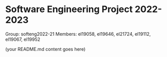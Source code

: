 # Software Engineering Project 2022-2023

Group: softeng2022-21
Members: el19058, el19646, el21724, el19112, el19067, el19952
  
  
  
(your README.md content goes here)

